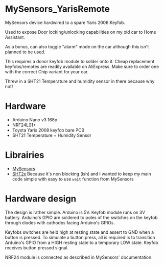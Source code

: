 # MySensors_YarisRemote
MySensors device hardwired to a spare Yaris 2008 Keyfob.

Used to expose Door locking/unlocking capabilities on my old car to Home Assistant.

As a bonus, can also toggle "alarm" mode on the car although this isn't planned to be used.

This requires a donor keyfob module to solder onto it. Cheap replacement keyfobs/remotes are readily available on AliExpress. Make sure to order one with the correct Chip variant for your car.

Threw in a SHT21 Temperature and humidity sensor in there because why not!

# Hardware
- Arduino Nano v3 168p
- NRF24L01+
- Toyota Yaris 2008 keyfob bare PCB
- SHT21 Temperature + Humidity Sensor

# Librairies
- [MySensors](https://github.com/mysensors/MySensors)
- [SHT2x](https://github.com/RobTillaart/SHT2x) Because it's non blocking (ish) and I wanted to keep my main code simple with easy to use `wait` function from MySensors

# Hardware design
The design is rather simple. Arduino is 5V. Keyfob module runs on 3V battery. Arduino's GPIO are soldered to poles of the switches on the keyfob through diodes with cathodes facing Arduino's GPIOs. 

Keyfobs switches are held high at resting state and assert to GND when a button is pressed. To simulate a button press, all is required is to transition Arduino's GPIO from a HIGH resting state to a temporary LOW state. Keyfob receives button pressed signal.

NRF24 module is connected as described in MySensors' documentation.
